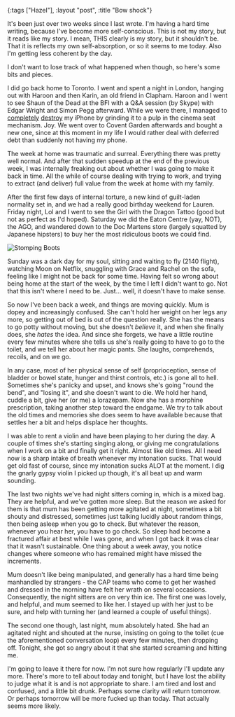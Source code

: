 {:tags ["Hazel"], :layout "post", :title "Bow shock"}

It's been just over two weeks since I last wrote. I'm having a hard time writing, because I've become more self-conscious. This is not my story, but it reads like my story. I mean, THIS clearly is my story, but it shouldn't be. That it is reflects my own self-absorption, or so it seems to me today. Also I'm getting less coherent by the day.

I don't want to lose track of what happened when though, so here's some bits and pieces.

I did go back home to Toronto. I went and spent a night in London, hanging out with Haroon and then Karin, an old friend in Clapham. Haroon and I went to see Shaun of the Dead at the BFI with a Q&A session (by Skype) with Edgar Wright and Simon Pegg afterward. While we were there, I managed to [completely](http://www.flickr.com/photos/caine/6780773483/in/photostream) [destroy](http://www.flickr.com/photos/caine/6780766795/in/photostream/) my iPhone by grinding it to a pulp in the cinema seat mechanism. Joy. We went over to Covent Garden afterwards and bought a new one, since at this moment in my life I would rather deal with deferred debt than suddenly not having my phone.

The week at home was traumatic and surreal. Everything there was pretty well normal. And after that sudden speedup at the end of the previous week, I was internally freaking out about whether I was going to make it back in time. All the while of course dealing with trying to work, and trying to extract (and deliver) full value from the week at home with my family.

After the first few days of internal torture, a new kind of guilt-laden normality set in, and we had a really good birthday weekend for Lauren. Friday night, Lol and I went to see the Girl with the Dragon Tattoo (good but not as perfect as I'd hoped). Saturday we did the Eaton Centre (yay, NOT), the AGO, and wandered down to the Doc Martens store (largely squatted by Japanese hipsters) to buy her the most ridiculous boots we could find.

![Stomping Boots](http://farm8.staticflickr.com/7144/6820380029_9fc26a833f_z.jpg)

Sunday was a dark day for my soul, sitting and waiting to fly (2140 flight), watching Moon on Netflix, snuggling with Grace and Rachel on the sofa, feeling like I might not be back for some time. Having felt so wrong about being home at the start of the week, by the time I left I didn't want to go. Not that this isn't where I need to be. Just… well, it doesn't have to make sense.

So now I've been back a week, and things are moving quickly. Mum is dopey and increasingly confused. She can't hold her weight on her legs any more, so getting out of bed is out of the question really. She has the means to go potty without moving, but she doesn't _believe_ it, and when she finally does, she _hates_ the idea. And since she forgets, we have a little routine every few minutes where she tells us she's really going to have to go to the toilet, and we tell her about her magic pants. She laughs, comprehends, recoils, and on we go.

In any case, most of her physical sense of self (proprioception, sense of bladder or bowel state, hunger and thirst controls, etc.) is gone all to hell. Sometimes she's panicky and upset, and knows she's going "round the bend", and "losing it", and she doesn't want to die. We hold her hand, cuddle a bit, give her (or me) a lorazepam. Now she has a morphine prescription, taking another step toward the endgame. We try to talk about the old times and memories she does seem to have available because that settles her a bit and helps displace her thoughts.

I was able to rent a violin and have been playing to her during the day. A couple of times she's starting singing along, or giving me congratulations when I work on a bit and finally get it right. Almost like old times. All I need now is a sharp intake of breath whenever my intonation sucks. That would get old fast of course, since my intonation sucks ALOT at the moment. I dig the gnarly gypsy violin I picked up though, it's all beat up and warm sounding.

The last two nights we've had night sitters coming in, which is a mixed bag. They are helpful, and we've gotten more sleep. But the reason we asked for them is that mum has been getting more agitated at night, sometimes a bit shouty and distressed, sometimes just talking lucidly about random things, then being asleep when you go to check. But whatever the reason, whenever you hear her, you have to go check. So sleep had become a fractured affair at best while I was gone, and when I got back it was clear that it wasn't sustainable. One thing about a week away, you notice changes where someone who has remained might have missed the increments.

Mum doesn't like being manipulated, and generally has a hard time being manhandled by strangers - the CAP teams who come to get her washed and dressed in the morning have felt her wrath on several occasions. Consequently, the night sitters are on very thin ice. The first one was lovely, and helpful, and mum seemed to like her. I stayed up with her just to be sure, and help with turning her (and learned a couple of useful things).

The second one though, last night, mum absolutely hated. She had an agitated night and shouted at the nurse, insisting on going to the toilet (cue the aforementioned conversation loop) every few minutes, then dropping off. Tonight, she got so angry about it that she started screaming and hitting me. 

I'm going to leave it there for now. I'm not sure how regularly I'll update any more. There's more to tell about today and tonight, but I have lost the ability to judge what it is and is not appropriate to share. I am tired and lost and confused, and a little bit drunk. Perhaps some clarity will return tomorrow. Or perhaps tomorrow will be more fucked up than today. That actually seems more likely.